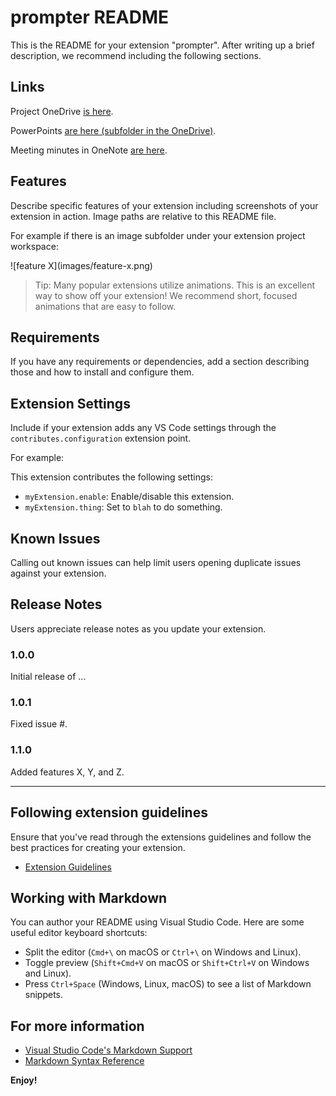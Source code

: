 # prompter README

This is the README for your extension "prompter". After writing up a brief description, we recommend including the following sections.


## Links

Project OneDrive [is here](https://umich-my.sharepoint.com/:f:/g/personal/dhiarzig_umich_edu/Ev3pZ_XU2T5EqZpzSqKhHLEBg8EQlqJscdtom5xcbeVN0g?e=n7ChnZ).


PowerPoints [are here (subfolder in the OneDrive)](https://umich-my.sharepoint.com/:f:/g/personal/dhiarzig_umich_edu/Enev1_5qYTVBqQavBbOLXdsBE3ncvlZU74gZVPTUmEzBdA?e=GwHShL).

Meeting minutes in OneNote [are here](https://umich-my.sharepoint.com/:o:/g/personal/dhiarzig_umich_edu/Em1Fn8viUIdNsMI_kNZkVKYBZbIZgBlVmJQIV2uBe2T8fQ).


## Features

Describe specific features of your extension including screenshots of your extension in action. Image paths are relative to this README file.

For example if there is an image subfolder under your extension project workspace:

\!\[feature X\]\(images/feature-x.png\)

> Tip: Many popular extensions utilize animations. This is an excellent way to show off your extension! We recommend short, focused animations that are easy to follow.

## Requirements

If you have any requirements or dependencies, add a section describing those and how to install and configure them.

## Extension Settings

Include if your extension adds any VS Code settings through the `contributes.configuration` extension point.

For example:

This extension contributes the following settings:

* `myExtension.enable`: Enable/disable this extension.
* `myExtension.thing`: Set to `blah` to do something.

## Known Issues

Calling out known issues can help limit users opening duplicate issues against your extension.

## Release Notes

Users appreciate release notes as you update your extension.

### 1.0.0

Initial release of ...

### 1.0.1

Fixed issue #.

### 1.1.0

Added features X, Y, and Z.

---

## Following extension guidelines

Ensure that you've read through the extensions guidelines and follow the best practices for creating your extension.

* [Extension Guidelines](https://code.visualstudio.com/api/references/extension-guidelines)

## Working with Markdown

You can author your README using Visual Studio Code. Here are some useful editor keyboard shortcuts:

* Split the editor (`Cmd+\` on macOS or `Ctrl+\` on Windows and Linux).
* Toggle preview (`Shift+Cmd+V` on macOS or `Shift+Ctrl+V` on Windows and Linux).
* Press `Ctrl+Space` (Windows, Linux, macOS) to see a list of Markdown snippets.

## For more information

* [Visual Studio Code's Markdown Support](http://code.visualstudio.com/docs/languages/markdown)
* [Markdown Syntax Reference](https://help.github.com/articles/markdown-basics/)

**Enjoy!**
